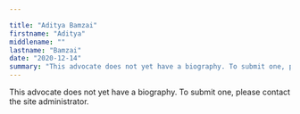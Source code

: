 ```yaml
---

title: "Aditya Bamzai"
firstname: "Aditya"
middlename: ""
lastname: "Bamzai"
date: "2020-12-14"
summary: "This advocate does not yet have a biography. To submit one, please contact the site administrator."
---
```

This advocate does not yet have a biography. To submit one, please contact the site administrator.

